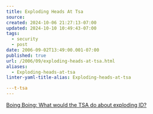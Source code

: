 ```yaml
---
title: Exploding Heads At Tsa
source: 
created: 2024-10-06 21:27:13-07:00
updated: 2024-10-10 10:49:43-07:00
tags:
  - security
  - post
date: 2006-09-02T13:49:00.001-07:00
published: true
url: /2006/09/exploding-heads-at-tsa.html
aliases:
  - Exploding-heads-at-tsa
linter-yaml-title-alias: Exploding-heads-at-tsa

---t-tsa
---
```



[Boing Boing: What would the TSA do about exploding ID?](http://www.boingboing.net/2006/08/31/what_would_the_tsa_d.html "Boing Boing: What would the TSA do about exploding ID?")